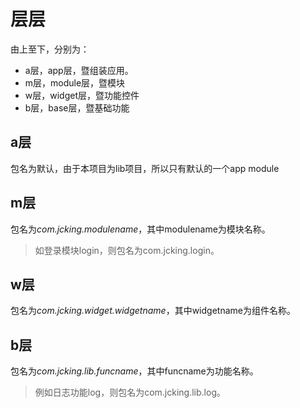 # 层层
由上至下，分别为：
- a层，app层，暨组装应用。
- m层，module层，暨模块
- w层，widget层，暨功能控件
- b层，base层，暨基础功能

## a层
包名为默认，由于本项目为lib项目，所以只有默认的一个app module

## m层
包名为*com.jcking.modulename*，其中modulename为模块名称。
> 如登录模块login，则包名为com.jcking.login。

## w层
包名为*com.jcking.widget.widgetname*，其中widgetname为组件名称。

## b层
包名为*com.jcking.lib.funcname*，其中funcname为功能名称。
> 例如日志功能log，则包名为com.jcking.lib.log。

